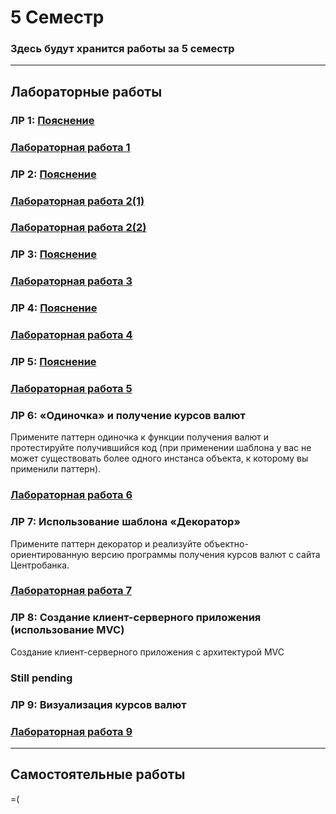 # 5 Семестр
### Здесь будут хранится работы за 5 семестр
___________________________________________________________________________________
## Лабораторные работы

### ЛР 1: [Пояснение](https://github.com/python-basic/sem5-lr1-EgorChalapko)
### [Лабораторная работа 1](https://replit.com/@egorchalapko/LW-1-proggramming#main.py)

### ЛР 2: [Пояснение](https://github.com/python-basic/sem5-lr2-EgorChalapko)
### [Лабораторная работа 2(1)](https://replit.com/@egorchalapko/Lab-work-2-Progg#main.py)
### [Лабораторная работа 2(2)](https://replit.com/@egorchalapko/Lab-work-2-Progg-part-2#main.py)

### ЛР 3: [Пояснение](https://gist.github.com/nzhukov/919cd2864a4828f65625fb3f5cea7cec)
### [Лабораторная работа 3](https://github.com/python-basic/sem5-lr3-EgorChalapko/tree/main/labW3)

### ЛР 4: [Пояснение](https://gist.github.com/nzhukov/1f7316912714cdb80e3e2ff2b346af96)
### [Лабораторная работа 4](https://github.com/python-basic/sem3-lr4-EgorChalapko)

### ЛР 5: [Пояснение](https://colab.research.google.com/drive/1tT93ly-SQBMcP09bppDGMFwdId110jQf?usp=sharing)
### [Лабораторная работа 5](https://replit.com/@egorchalapko/LR-5-Progr#main.py)

### ЛР 6: «Одиночка» и получение курсов валют
Примените паттерн одиночка к функции получения валют и протестируйте получившийся код (при применении шаблона у вас не может существовать более одного инстанса объекта, к которому вы применили паттерн). 
### [Лабораторная работа 6](https://replit.com/@egorchalapko/LR-6-progr#main.py)

### ЛР 7: Использование шаблона «Декоратор»
Примените паттерн декоратор и реализуйте объектно-ориентированную версию программы получения курсов валют с сайта Центробанка.
### [Лабораторная работа 7](https://replit.com/@egorchalapko/LR-7-Progr#main.py)

### ЛР 8: Создание клиент-серверного приложения (использование MVC)
Создание клиент-серверного приложения с архитектурой MVC
### Still pending

### ЛР 9: Визуализация курсов валют
### [Лабораторная работа 9](https://replit.com/@egorchalapko/LW-9#main.py)
___________________________________________________________________________________
## Самостоятельные работы
=(
